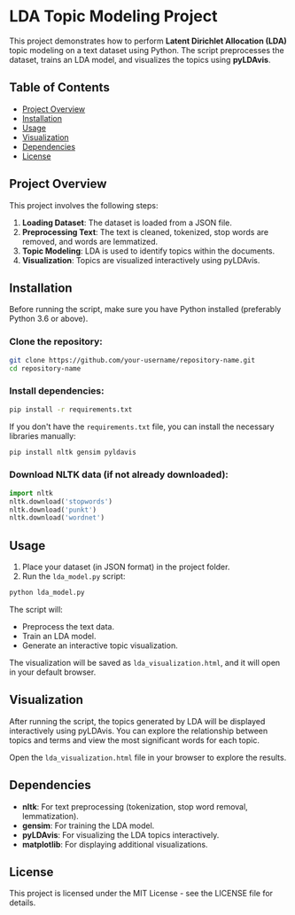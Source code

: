 # LDA Topic Modeling Project

This project demonstrates how to perform **Latent Dirichlet Allocation (LDA)** topic modeling on a text dataset using Python. The script preprocesses the dataset, trains an LDA model, and visualizes the topics using **pyLDAvis**.

## Table of Contents
- [Project Overview](#project-overview)
- [Installation](#installation)
- [Usage](#usage)
- [Visualization](#visualization)
- [Dependencies](#dependencies)
- [License](#license)

## Project Overview

This project involves the following steps:
1. **Loading Dataset**: The dataset is loaded from a JSON file.
2. **Preprocessing Text**: The text is cleaned, tokenized, stop words are removed, and words are lemmatized.
3. **Topic Modeling**: LDA is used to identify topics within the documents.
4. **Visualization**: Topics are visualized interactively using pyLDAvis.

## Installation

Before running the script, make sure you have Python installed (preferably Python 3.6 or above).

### Clone the repository:
```bash
git clone https://github.com/your-username/repository-name.git
cd repository-name
```

### Install dependencies:
```bash
pip install -r requirements.txt
```

If you don't have the `requirements.txt` file, you can install the necessary libraries manually:
```bash
pip install nltk gensim pyldavis
```

### Download NLTK data (if not already downloaded):
```python
import nltk
nltk.download('stopwords')
nltk.download('punkt')
nltk.download('wordnet')
```

## Usage

1. Place your dataset (in JSON format) in the project folder.
2. Run the `lda_model.py` script:
```bash
python lda_model.py
```

The script will:
- Preprocess the text data.
- Train an LDA model.
- Generate an interactive topic visualization.

The visualization will be saved as `lda_visualization.html`, and it will open in your default browser.

## Visualization

After running the script, the topics generated by LDA will be displayed interactively using pyLDAvis. You can explore the relationship between topics and terms and view the most significant words for each topic.

Open the `lda_visualization.html` file in your browser to explore the results.

## Dependencies

- **nltk**: For text preprocessing (tokenization, stop word removal, lemmatization).
- **gensim**: For training the LDA model.
- **pyLDAvis**: For visualizing the LDA topics interactively.
- **matplotlib**: For displaying additional visualizations.

## License

This project is licensed under the MIT License - see the LICENSE file for details.
